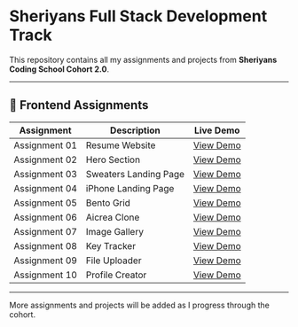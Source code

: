 # Sheriyans Full Stack Development Track

This repository contains all my assignments and projects from **Sheriyans Coding School Cohort 2.0**.

---

## 🚀 Frontend Assignments

| Assignment | Description | Live Demo |
|-------------|--------------|-----------|
| Assignment 01 | Resume Website | [View Demo](https://gc-mayankpun.github.io/sheriyans-fsd-track/Frontend/Assignment%2001/index.html) |
| Assignment 02 | Hero Section | [View Demo](https://gc-mayankpun.github.io/sheriyans-fsd-track/Frontend/Assignment%2002/index.html) |
| Assignment 03 | Sweaters Landing Page | [View Demo](https://gc-mayankpun.github.io/sheriyans-fsd-track/Frontend/Assignment%2003/index.html) |
| Assignment 04 | iPhone Landing Page | [View Demo](https://gc-mayankpun.github.io/sheriyans-fsd-track/Frontend/Assignment%2004/index.html) |
| Assignment 05 | Bento Grid | [View Demo](https://gc-mayankpun.github.io/sheriyans-fsd-track/Frontend/Assignment%2005/index.html) |
| Assignment 06 | Aicrea Clone | [View Demo](https://gc-mayankpun.github.io/sheriyans-fsd-track/Frontend/Assignment%2006/index.html) |
| Assignment 07 | Image Gallery | [View Demo](https://gc-mayankpun.github.io/sheriyans-fsd-track/Frontend/Assignment%2007/index.html) |
| Assignment 08 | Key Tracker | [View Demo](https://gc-mayankpun.github.io/sheriyans-fsd-track/Frontend/Assignment%2008/index.html) |
| Assignment 09 | File Uploader | [View Demo](https://gc-mayankpun.github.io/sheriyans-fsd-track/Frontend/Assignment%2009/index.html) |
| Assignment 10 | Profile Creator | [View Demo](https://gc-mayankpun.github.io/sheriyans-fsd-track/Frontend/Assignment%2010/index.html) |

---

More assignments and projects will be added as I progress through the cohort.

